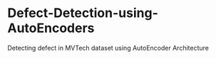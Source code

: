 # Defect-Detection-using-AutoEncoders
Detecting defect in MVTech dataset using AutoEncoder Architecture
